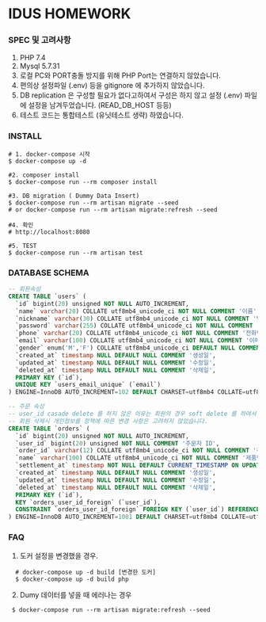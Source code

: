 # IDUS HOMEWORK

### SPEC 및 고려사항
 1. PHP 7.4
 2. Mysql 5.7.31
 3. 로컬 PC와 PORT충돌 방지를 위해 PHP Port는 연결하지 않았습니다.
 4. 편의상 설정파일 (.env) 등을 gitignore 에 추가하지 않았습니다.
 5. DB replication 은 구성할 필요가 없다고하여서 구성은 하지 않고 설정 (.env) 파일에 설정을 남겨두었습니다. 
 (READ_DB_HOST 등등)
 6. 테스트 코드는 통합테스트 (유닛테스트 생략) 하였습니다.

### INSTALL
```shell script
# 1. docker-compose 시작
$ docker-compose up -d

#2. composer install
$ docker-compose run --rm composer install

#3. DB migration ( Dummy Data Insert)
$ docker-compose run --rm artisan migrate --seed 
# or docker-compose run --rm artisan migrate:refresh --seed

#4. 확인
# http://localhost:8080  

#5. TEST
$ docker-compose run --rm artisan test
```

### DATABASE SCHEMA
```sql
-- 회원속성
CREATE TABLE `users` (
  `id` bigint(20) unsigned NOT NULL AUTO_INCREMENT,
  `name` varchar(20) COLLATE utf8mb4_unicode_ci NOT NULL COMMENT '이름',
  `nickname` varchar(30) COLLATE utf8mb4_unicode_ci NOT NULL COMMENT '별명',
  `password` varchar(255) COLLATE utf8mb4_unicode_ci NOT NULL COMMENT '비밀번호',
  `phone` varchar(20) COLLATE utf8mb4_unicode_ci NOT NULL COMMENT '전화번호',
  `email` varchar(100) COLLATE utf8mb4_unicode_ci NOT NULL COMMENT '이메일',
  `gender` enum('M','F') COLLATE utf8mb4_unicode_ci DEFAULT NULL COMMENT '성별',
  `created_at` timestamp NULL DEFAULT NULL COMMENT '생성일',
  `updated_at` timestamp NULL DEFAULT NULL COMMENT '수정일',
  `deleted_at` timestamp NULL DEFAULT NULL COMMENT '삭제일',
  PRIMARY KEY (`id`),
  UNIQUE KEY `users_email_unique` (`email`)
) ENGINE=InnoDB AUTO_INCREMENT=102 DEFAULT CHARSET=utf8mb4 COLLATE=utf8mb4_unicode_ci;
```

```sql
-- 주문 속성
-- user_id casade delete 를 하지 않은 이유는 회원의 경우 soft delete 를 하여서 관계를 해두기 위해서입니다.
-- 회원 삭제시 개인정보를 정책에 따른 변경 사항은 고려하지 않았습니다.
CREATE TABLE `orders` (
  `id` bigint(20) unsigned NOT NULL AUTO_INCREMENT,
  `user_id` bigint(20) unsigned NOT NULL COMMENT '주문자 ID',
  `order_id` varchar(12) COLLATE utf8mb4_unicode_ci NOT NULL COMMENT '주문번호',
  `name` varchar(100) COLLATE utf8mb4_unicode_ci NOT NULL COMMENT '제품명',
  `settlement_at` timestamp NOT NULL DEFAULT CURRENT_TIMESTAMP ON UPDATE CURRENT_TIMESTAMP COMMENT '결제일',
  `created_at` timestamp NULL DEFAULT NULL COMMENT '생성일',
  `updated_at` timestamp NULL DEFAULT NULL COMMENT '수정일',
  `deleted_at` timestamp NULL DEFAULT NULL COMMENT '삭제일',
  PRIMARY KEY (`id`),
  KEY `orders_user_id_foreign` (`user_id`),
  CONSTRAINT `orders_user_id_foreign` FOREIGN KEY (`user_id`) REFERENCES `users` (`id`)
) ENGINE=InnoDB AUTO_INCREMENT=1001 DEFAULT CHARSET=utf8mb4 COLLATE=utf8mb4_unicode_ci;
```

### FAQ
1. 도커 설정을 변경했을 경우.
``` shell script
  # docker-compose up -d build [변경한 도커] 
  $ docker-compose up -d build php
```

2. Dumy 데이터를 넣을 때 에러나는 경우
```shell script
 $ docker-compose run --rm artisan migrate:refresh --seed
```